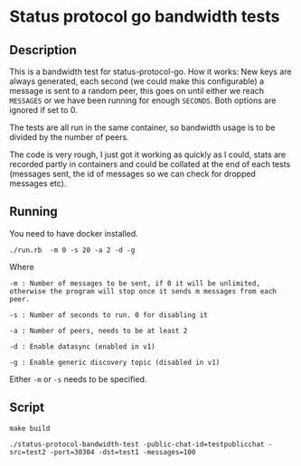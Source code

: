 # Status protocol go bandwidth tests


## Description

This is a bandwidth test for status-protocol-go.
How it works:
New keys are always generated, each second (we could make this configurable) a message is sent to a random peer, this goes on until either we reach `MESSAGES` or we have been running for enough `SECONDS`. Both options are ignored if set to 0.

The tests are all run in the same container, so bandwidth usage is to be divided by the number of peers.

The code is very rough, I just got it working as quickly as I could, stats are recorded partly in containers and could be collated at the end of each tests (messages sent, the id of messages so we can check for dropped messages etc).


## Running

You need to have docker installed.


`./run.rb  -m 0 -s 20 -a 2 -d -g`

Where

`-m : Number of messages to be sent, if 0 it will be unlimited, otherwise the program will stop once it sends m messages from each peer.`

`-s : Number of seconds to run. 0 for disabling it`

`-a : Number of peers, needs to be at least 2`

`-d : Enable datasync (enabled in v1)`

`-g : Enable generic discovery topic (disabled in v1)`


Either `-m` or `-s` needs to be specified.


## Script

```
make build
```

```
./status-protocol-bandwidth-test -public-chat-id=testpublicchat -src=test2 -port=30304 -dst=test1 -messages=100
```
